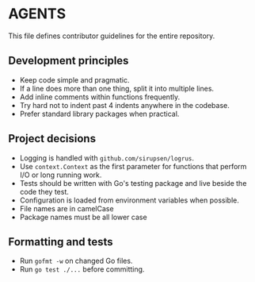 # AGENTS

This file defines contributor guidelines for the entire repository.

## Development principles
- Keep code simple and pragmatic.
- If a line does more than one thing, split it into multiple lines.
- Add inline comments within functions frequently.
- Try hard not to indent past 4 indents anywhere in the codebase.
- Prefer standard library packages when practical.

## Project decisions
- Logging is handled with `github.com/sirupsen/logrus`.
- Use `context.Context` as the first parameter for functions that perform I/O or long running work.
- Tests should be written with Go's testing package and live beside the code they test.
- Configuration is loaded from environment variables when possible.
- File names are in camelCase
- Package names must be all lower case

## Formatting and tests
- Run `gofmt -w` on changed Go files.
- Run `go test ./...` before committing.
